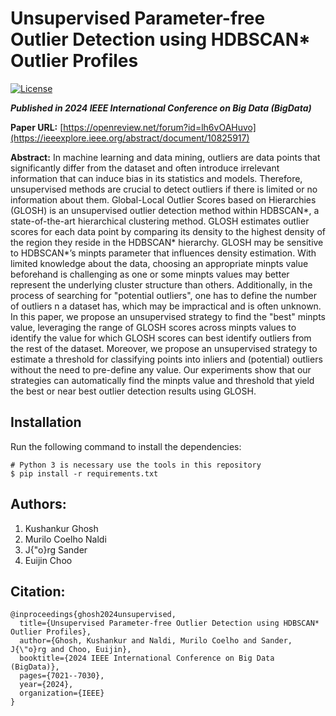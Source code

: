 # Unsupervised Parameter-free Outlier Detection using HDBSCAN* Outlier Profiles

[![License](https://img.shields.io/badge/License-Apache%202.0-blue.svg)](https://opensource.org/licenses/Apache-2.0)

***Published in 2024 IEEE International Conference on Big Data (BigData)***

**Paper URL:** [https://openreview.net/forum?id=lh6vOAHuvo](https://ieeexplore.ieee.org/abstract/document/10825917)

**Abstract:** In machine learning and data mining, outliers are data points that significantly differ from the dataset and often introduce irrelevant information that can induce bias in its statistics and models. Therefore, unsupervised methods are crucial to detect outliers if there is limited or no information about them. Global-Local Outlier Scores based on Hierarchies (GLOSH) is an unsupervised outlier detection method within HDBSCAN*, a state-of-the-art hierarchical clustering method. GLOSH estimates outlier scores for each data point by comparing its density to the highest density of the region they reside in the HDBSCAN* hierarchy. GLOSH may be sensitive to HDBSCAN*’s minpts parameter that influences density estimation. With limited knowledge about the data, choosing an appropriate minpts value beforehand is challenging as one or some minpts values may better represent the underlying cluster structure than others. Additionally, in the process of searching for "potential outliers", one has to define the number of outliers n a dataset has, which may be impractical and is often unknown. In this paper, we propose an unsupervised strategy to find the "best" minpts value, leveraging the range of GLOSH scores across minpts values to identify the value for which GLOSH scores can best identify outliers from the rest of the dataset. Moreover, we propose an unsupervised strategy to estimate a threshold for classifying points into inliers and (potential) outliers without the need to pre-define any value. Our experiments show that our strategies can automatically find the minpts value and threshold that yield the best or near best outlier detection results using GLOSH.

## Installation
Run the following command to install the dependencies:
```
# Python 3 is necessary use the tools in this repository
$ pip install -r requirements.txt
```

## Authors: 
1. Kushankur Ghosh
2. Murilo Coelho Naldi
3. J{\"o}rg Sander
4. Euijin Choo

## Citation: 
```
@inproceedings{ghosh2024unsupervised,
  title={Unsupervised Parameter-free Outlier Detection using HDBSCAN* Outlier Profiles},
  author={Ghosh, Kushankur and Naldi, Murilo Coelho and Sander, J{\"o}rg and Choo, Euijin},
  booktitle={2024 IEEE International Conference on Big Data (BigData)},
  pages={7021--7030},
  year={2024},
  organization={IEEE}
}
```
